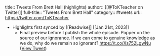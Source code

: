 title:: Tweets From Brett Hall (highlights)
author:: [[@ToKTeacher on Twitter]]
full-title:: "Tweets From Brett Hall"
category:: #tweets
url:: https://twitter.com/ToKTeacher

- Highlights first synced by [[Readwise]] [[Jan 21st, 2023]]
	- Final preview before I publish the whole episode. Popper on the source of our ignorance. If we can come to genuine knowledge as we do, why do we remain so ignorant? https://t.co/Xs752LgwNu ([View Tweet](https://twitter.com/ToKTeacher/status/1616602121146859523))